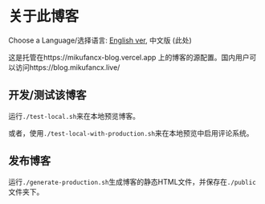 # 关于此博客

Choose a Language/选择语言: [English ver](./README.md), 中文版 (此处)

这是托管在https://mikufancx-blog.vercel.app 上的博客的源配置。国内用户可以访问https://blog.mikufancx.live/

## 开发/测试该博客

运行`./test-local.sh`来在本地预览博客。

或者，使用`./test-local-with-production.sh`来在本地预览中启用评论系统。

## 发布博客

运行`./generate-production.sh`生成博客的静态HTML文件，并保存在`./public`文件夹下。

